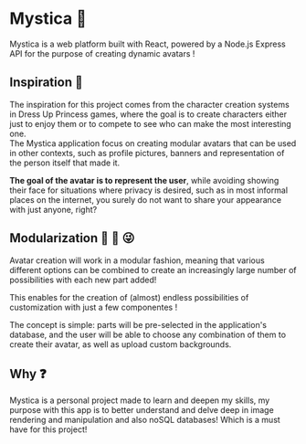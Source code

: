 # Mystica 🔮
Mystica is a web platform built with React, powered by a Node.js Express API for the purpose of creating dynamic avatars !

## Inspiration 🐤
The inspiration for this project comes from the character creation systems in Dress Up Princess games, where the goal is to create characters either just to enjoy them or to compete to see who can make the most interesting one. <br/>
The Mystica application focus on creating modular avatars that can be used in other contexts, such as profile pictures, banners and representation of the person itself that made it.

**The goal of the avatar is to represent the user**, while avoiding showing their face for situations where privacy is desired, such as in most informal places on the internet, you surely do not want
to share your appearance with just anyone, right?

## Modularization 👖 🧥 😜
Avatar creation will work in a modular fashion, meaning that various different options can be combined to create an increasingly large number of possibilities with each new part added!

This enables for the creation of (almost) endless possibilities of customization with just a few componentes !

The concept is simple: parts will be pre-selected in the application's database, and the user will be able to choose any combination of them to create their avatar, as well as upload custom backgrounds.

## Why ❓
Mystica is a personal project made to learn and deepen my skills, my purpose with this app is to better understand and delve deep in image rendering and manipulation and also noSQL databases! Which is a must have for this project! 
